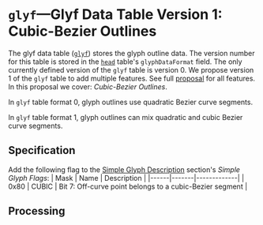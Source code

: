 # `glyf`—Glyf Data Table Version 1: Cubic-Bezier Outlines

The glyf data table ([`glyf`](https://docs.microsoft.com/en-us/typography/opentype/spec/glyf)) stores the glyph outline data.  The version number for this table is stored in the [`head`](https://docs.microsoft.com/en-us/typography/opentype/spec/head) table's `glyphDataFormat` field.  The only currently defined version of the `glyf` table is version 0. We propose version 1 of the `glyf` table to add multiple features. See full [proposal](glyf1.md) for all features. In this proposal we cover: _Cubic-Bezier Outlines_.

In `glyf` table format 0, glyph outlines use quadratic Bezier curve segments.

In `glyf` table format 1, glyph outlines can mix quadratic and cubic Bezier curve segments.

## Specification

Add the following flag to the [Simple Glyph Description](https://learn.microsoft.com/en-us/typography/opentype/spec/glyf#simple-glyph-description) section's _Simple Glyph Flags_:
| Mask | Name  | Description |
|------|-------|-------------|
| 0x80 | CUBIC | Bit 7: Off-curve point belongs to a cubic-Bezier segment |

## Processing

